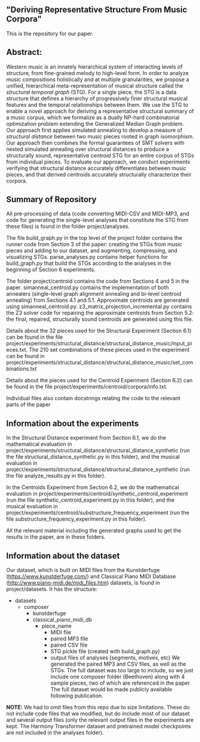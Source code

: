 ## "Deriving Representative Structure From Music Corpora"
This is the repository for our paper.

## Abstract:
Western music is an innately hierarchical system of interacting levels of structure, from fine-grained melody to high-level form. In order to analyze music compositions holistically and at multiple granularities, we propose a unified, hierarchical meta-representation of musical structure called the *structural temporal graph* (STG). For a single piece, the STG is a data structure that defines a hierarchy of progressively finer structural musical features and the temporal relationships between them. We use the STG to enable a novel approach for deriving a representative structural summary of a music corpus, which we formalize as a dually NP-hard combinatorial optimization problem extending the Generalized Median Graph problem. Our approach first applies simulated annealing to develop a measure of *structural distance* between two music pieces rooted in graph isomorphism. Our approach then combines the formal guarantees of SMT solvers with nested simulated annealing over structural distances to produce a structurally sound, representative *centroid* STG for an entire corpus of STGs from individual pieces. To evaluate our approach, we conduct experiments verifying that structural distance accurately differentiates between music pieces, and that derived centroids accurately structurally characterize their corpora.

## Summary of Repository
All pre-processing of data (code converting MIDI-CSV and MIDI-MP3, and code for generating the single-level analyses that constitute the STG from these files) is found in the folder project/analyses.

The file build_graph.py in the top level of the project folder contains the runner code from Section 3 of the paper: creating the STGs from music pieces and adding to our dataset, and augmenting, compressing, and visualizing STGs. parse_analyses.py contains helper functions for build_graph.py that build the STGs according to the analyses in the beginning of Section 6 experiments.

The folder project/centroid contains the code from Sections 4 and 5 in the paper. simanneal_centroid.py contains the implementation of both annealers (single-level graph alignment annealing and bi-level centroid annealing) from Sections 4.1 and 5.1. Approximate centroids are generated using simanneal_centroid.py. z3_matrix_projection_incremental.py contains the Z3 solver code for repairing the approximate centroids from Section 5.2: the final, repaired, structurally sound centroids are generated using this file.

Details about the 32 pieces used for the Structural Experiment (Section 6.1) can be found in the file project/experiments/structural_distance/structural_distance_music/input_pieces.txt. The 210 set combinations of these pieces used in the experiment can be found in project/experiments/structural_distance/structural_distance_music/set_combinations.txt

Details about the pieces used for the Centroid Experiment (Section 6.2) can be found in the file project/experiments/centroid/corpora/info.txt.

Individual files also contain docstrings relating the code to the relevant parts of the paper

## Information about the experiments
In the Structural Distance experiment from Section 6.1, we do the mathematical evaluation in project/experiments/structural_distance/structural_distance_synthetic (run the file structural_distance_synthetic.py in this folder), and the musical evaluation in project/experiments/structural_distance/structural_distance_synthetic (run the file analyze_results.py in this folder).

In the Centroids Experiment from Section 6.2, we do the mathematical evaluation in project/experiments/centroid/synthetic_centroid_experiment (run the file synthetic_centroid_experiment.py in this folder), and the musical evaluation in project/experiments/centroid/substructure_frequency_experiment (run the file substructure_frequency_experiment.py in this folder). 

All the relevant material including the generated graphs used to get the results in the paper, are in these folders.

## Information about the dataset
Our dataset, which is built on MIDI files from the Kunstderfuge (https://www.kunstderfuge.com/) and Classical Piano MIDI Database (http://www.piano-midi.de/midi_files.htm) datasets, is found in project/datasets. It has the structure:
- datasets
  - composer
    - kunstderfuge
    - classical_piano_midi_db
      - piece_name
        - MIDI file
        - paired MP3 file
        - paired CSV file
        - STG pickle file (created with build_graph.py)
        - output files of analyses (segments, motives, etc)
We generated the paired MP3 and CSV files, as well as the STGs.
The full dataset was too large to include, so we just include one composer folder (Beethoven) along with 4 sample pieces, two of which are referenced in the paper. The full dataset would be made publicly available following publication.

**NOTE:** We had to omit files from this repo due to size limitations. These do not include code files that we modified, but do include most of our dataset and several output files (only the relevant output files in the experiments are kept. The Harmony Transformer dataset and pretrained model checkpoints are not included in the analyses folder).
